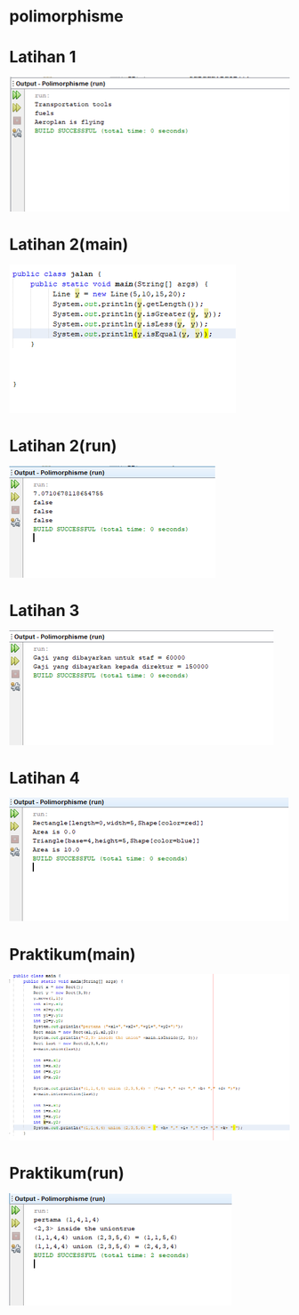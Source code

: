 # polimorphisme
# Latihan 1
![Alttext](https://github.com/naufal025/polimorphisme/blob/master/p1.PNG "Latihan 1")
# Latihan 2(main)
![Alttext](https://github.com/naufal025/polimorphisme/blob/master/p2.PNG "Latihan 2(main)")
# Latihan 2(run)
![Alttext](https://github.com/naufal025/polimorphisme/blob/master/pr2uhuy..PNG "Latihan 2(run)")
# Latihan 3
![Alttext](https://github.com/naufal025/polimorphisme/blob/master/p3.PNG "Latihan 3")
# Latihan 4
![Alttext](https://github.com/naufal025/polimorphisme/blob/master/p4.PNG "Latihan 4")
# Praktikum(main)
![Alttext](https://github.com/naufal025/polimorphisme/blob/master/pr1.PNG "Praktikum(main)")
# Praktikum(run)
![Alttext](https://github.com/naufal025/polimorphisme/blob/master/pr2.PNG "Praktikum(run)")
